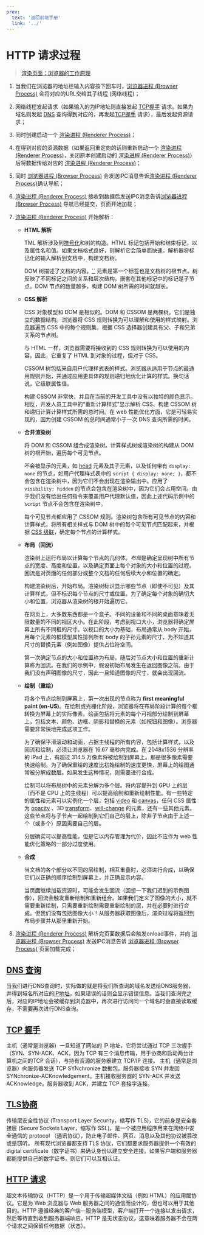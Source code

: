 ```yaml
---
prev:
  text: '返回前端手册'
  link: '../'
---
```


# HTTP 请求过程
> [渲染页面：浏览器的工作原理](https://developer.mozilla.org/zh-CN/docs/Web/Performance/How_browsers_work)

1. 当我们在浏览器的地址栏输入内容按下回车时，[浏览器进程 (Browser Process)](./browserPrinciples#浏览器进程-browser-process) 会将对应的URL交给其子线程 (网络线程)；

2. 网络线程发起请求（如果输入的为IP地址则直接发起 [TCP握手](./HTTP_RequestProcess#tcp-握手) 请求。如果为域名则发起 [DNS](./HTTP_RequestProcess#dns-查询) 查询得到对应的，再发起[TCP握手](./HTTP_RequestProcess#tcp-握手) 请求），最后发起资源请求；

3. 同时创建启动一个 [渲染进程 (Renderer Process)](./browserPrinciples#渲染进程-renderer-process)；

4. 在得到对应的资源数据（如果返回重定向的话则重新启动一个 [渲染进程 (Renderer Process)](./browserPrinciples#渲染进程-renderer-process)，关闭原本创建启动的 [渲染进程 (Renderer Process)](./browserPrinciples#渲染进程-renderer-process)）后将数据传给对应的 [渲染进程 (Renderer Process)](./browserPrinciples#渲染进程-renderer-process)；

5. 同时 [浏览器进程 (Browser Process)](./browserPrinciples#浏览器进程-browser-process) 会发送IPC消息告诉[渲染进程 (Renderer Process)](./browserPrinciples#渲染进程-renderer-process)确认导航；

6. [渲染进程 (Renderer Process)](./browserPrinciples#渲染进程-renderer-process) 接收到数据后发送IPC消息告诉[浏览器进程 (Browser Process)](./browserPrinciples#浏览器进程-browser-process) 导航已经提交，页面开始加载；

7. [渲染进程 (Renderer Process)](./browserPrinciples#渲染进程-renderer-process) 开始解析：

   - **HTML 解析**

     TML 解析涉及到[符号化](https://developer.mozilla.org/zh-CN/docs/Web/API/DOMTokenList)和树的构造。HTML 标记包括开始和结束标记，以及属性名和值。如果文档格式良好，则解析它会简单而快速。解析器将标记化的输入解析到文档中，构建文档树。

     DOM 树描述了文档的内容。[``](https://developer.mozilla.org/zh-CN/docs/Web/HTML/Element/html) 元素是第一个标签也是文档树的根节点。树反映了不同标记之间的关系和层次结构。嵌套在其他标记中的标记是子节点。DOM 节点的数量越多，构建 DOM 树所需的时间就越长。

   - **CSS 解析**

     CSS 对象模型和 DOM 是相似的。DOM 和 CSSOM 是两棵树。它们是独立的数据结构。浏览器将 CSS 规则转换为可以理解和使用的样式映射。浏览器遍历 CSS 中的每个规则集，根据 CSS 选择器创建具有父、子和兄弟关系的节点树。

     与 HTML 一样，浏览器需要将接收到的 CSS 规则转换为可以使用的内容。因此，它重复了 HTML 到对象的过程，但对于 CSS。

     CSSOM 树包括来自用户代理样式表的样式。浏览器从适用于节点的最通用规则开始，并通过应用更具体的规则递归地优化计算的样式。换句话说，它级联属性值。

     构建 CSSOM 非常快，并且在当前的开发工具中没有以独特的颜色显示。相反，开发人员工具中的“重新计算样式”显示解析 CSS、构建 CSSOM 树和递归计算计算样式所需的总时间。在 web 性能优化方面，它是可轻易实现的，因为创建 CSSOM 的总时间通常小于一次 DNS 查询所需的时间。

   - **合并渲染树**

     将 DOM 和 CSSOM 组合成渲染树。计算样式树或渲染树的构建从 DOM 树的根开始，遍历每个可见节点。

     不会被显示的元素，如 [head](https://developer.mozilla.org/zh-CN/docs/Web/HTML/Element/head) 元素及其子元素，以及任何带有 `display: none` 的节点，如用户代理样式表中的 `script { display: none; }`，都不会包含在渲染树中，因为它们不会出现在渲染输出中。应用了 `visibility: hidden` 的节点会包含在渲染树中，因为它们会占用空间。由于我们没有给出任何指令来覆盖用户代理默认值，因此上述代码示例中的 `script` 节点不会包含在渲染树中。

     每个可见节点都应用了 CSSOM 规则。渲染树包含所有可见节点的内容和计算样式，将所有相关样式与 DOM 树中的每个可见节点匹配起来，并根据 [CSS 级联](https://developer.mozilla.org/zh-CN/docs/Web/CSS/Cascade)，确定每个节点的计算样式。

   - **布局（回流）**

     渲染树上运行布局以计算每个节点的几何体。*布局*是确定呈现树中所有节点的宽度、高度和位置，以及确定页面上每个对象的大小和位置的过程。回流是对页面的任何部分或整个文档的任何后续大小和位置的确定。

     构建渲染树后，开始布局。渲染树标识显示哪些节点（即使不可见）及其计算样式，但不标识每个节点的尺寸或位置。为了确定每个对象的确切大小和位置，浏览器从渲染树的根开始遍历它。

     在网页上，大多数东西都是一个盒子。不同的设备和不同的桌面意味着无限数量的不同的视区大小。在此阶段，考虑到视口大小，浏览器将确定屏幕上所有不同框的尺寸。以视口的大小为基础，布局通常从 body 开始，用每个元素的框模型属性排列所有 body 的子孙元素的尺寸，为不知道其尺寸的替换元素（例如图像）提供占位符空间。

     第一次确定节点的大小和位置称为布局。随后对节点大小和位置的重新计算称为回流。在我们的示例中，假设初始布局发生在返回图像之前。由于我们没有声明图像的尺寸，因此一旦知道图像的尺寸，就会出现回流。

   - **绘制（重绘）**

     将各个节点绘制到屏幕上，第一次出现的节点称为 **first meaningful paint (en-US)**。在绘制或光栅化阶段，浏览器将在布局阶段计算的每个框转换为屏幕上的实际像素。绘画包括将元素的每个可视部分绘制到屏幕上，包括文本、颜色、边框、阴影和替换的元素（如按钮和图像）。浏览器需要非常快地完成这项工作。

     为了确保平滑滚动和动画，占据主线程的所有内容，包括计算样式，以及回流和绘制，必须让浏览器在 16.67 毫秒内完成。在 2048x1536 分辨率的 iPad 上，有超过 314.5 万像素将被绘制到屏幕上。那是很多像素需要快速绘制。为了确保重绘的速度比初始绘制的速度更快，屏幕上的绘图通常被分解成数层。如果发生这种情况，则需要进行合成。

     绘制可以将布局树中的元素分解为多个层。将内容提升到 GPU 上的层（而不是 CPU 上的主线程）可以提高绘制和重新绘制性能。有一些特定的属性和元素可以实例化一个层，包括 [video](https://developer.mozilla.org/zh-CN/docs/Web/HTML/Element/video) 和 [canvas](https://developer.mozilla.org/zh-CN/docs/Web/HTML/Element/canvas)，任何 CSS 属性为 [opacity](https://developer.mozilla.org/zh-CN/docs/Web/CSS/opacity) 、3D [transform](https://developer.mozilla.org/zh-CN/docs/Web/CSS/transform)、[will-change](https://developer.mozilla.org/zh-CN/docs/Web/CSS/will-change) 的元素，还有一些其他元素。这些节点将与子节点一起绘制到它们自己的层上，除非子节点由于上述一个（或多个）原因需要自己的层。

     分层确实可以提高性能，但是它以内存管理为代价，因此不应作为 web 性能优化策略的一部分过度使用。

   - **合成**

     当文档的各个部分以不同的层绘制，相互重叠时，必须进行合成，以确保它们以正确的顺序绘制到屏幕上，并正确显示内容。

     当页面继续加载资源时，可能会发生回流（回想一下我们迟到的示例图像），回流会触发重新绘制和重新组合。如果我们定义了图像的大小，就不需要重新绘制，只需要重新绘制需要重新绘制的层，并在必要时进行合成。但我们没有包括图像大小！从服务器获取图像后，渲染过程将返回到布局步骤并从那里重新开始。

8. [渲染进程 (Renderer Process)](./browserPrinciples#渲染进程-renderer-process) 解析完页面数据后会触发onload事件，并向 [浏览器进程 (Browser Process)](./browserPrinciples#浏览器进程-browser-process) 发送IPC消息告诉 [浏览器进程 (Browser Process)](./browserPrinciples#浏览器进程-browser-process) 页面加载完成；


## [DNS 查询](https://developer.mozilla.org/zh-CN/docs/Glossary/DNS)

当我们进行DNS查询时，实际做的就是将我们所查询的域名发送给DNS服务器，并得到域名所对应的[IP地址](https://developer.mozilla.org/zh-CN/docs/Glossary/IP_Address)，如果错误的话则会显示错误信息。当我们查询完之后，对应的IP地址会被缓存到浏览器中，再次进行访问同一个域名时会直接读取缓存，不需要再次进行DNS查询。


## [TCP 握手](https://developer.mozilla.org/en-US/docs/Glossary/TCP_handshake)

主机（通常是浏览器）一旦知道了网站的 IP 地址，它将尝试通过 TCP 三次握手（SYN、SYN-ACK、ACK，因为 TCP 有三个消息传输，用于协商和启动两台计算机之间的TCP 会话），与持有资源的服务器建立 TCP/IP 连接。
主机（通常是浏览器）向服务器发送 TCP SYNchronize 数据包。服务器接收 SYN 并发回 SYNchronize-ACKnowledgement。主机接收服务器的 SYN-ACK 并发送 ACKnowledge。服务器收到 ACK，并建立 TCP 套接字连接。

## [TLS协商](https://developer.mozilla.org/en-US/docs/Glossary/TLS)

传输层安全性协议 (Transport Layer Security，缩写作 TLS)，它的前身是安全套接层 (Secure Sockets Layer，缩写作 SSL)，是一个被应用程序用来在网络中安全通信的 protocol （通讯协议），防止电子邮件、网页、消息以及其他协议被篡改或是窃听。
所有现代浏览器都支持 TLS 协议，它们都要求服务器提供一个有效的digital certificate（数字证书）来确认身份以建立安全连接。如果客户端和服务器都能提供自己的数字证书，则它们可以互相认证。

## [HTTP 请求](https://developer.mozilla.org/zh-CN/docs/Web/HTTP)

超文本传输协议（HTTP）是一个用于传输超媒体文档（例如 HTML）的应用层协议。它是为 Web 浏览器与 Web 服务器之间的通信而设计的，但也可以用于其他目的。HTTP 遵循经典的客户端—服务端模型，客户端打开一个连接以发出请求，然后等待直到收到服务器端响应。HTTP 是无状态协议，这意味着服务器不会在两个请求之间保留任何数据（状态）。
